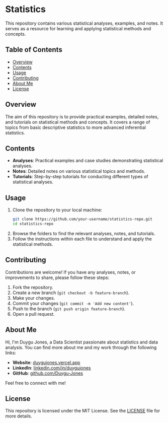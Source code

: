 # Statistics 

This repository contains various statistical analyses, examples, and notes. It serves as a resource for learning and applying statistical methods and concepts.

## Table of Contents

- [Overview](#overview)
- [Contents](#contents)
- [Usage](#usage)
- [Contributing](#contributing)
- [About Me](#about-me)
- [License](#license)

## Overview

The aim of this repository is to provide practical examples, detailed notes, and tutorials on statistical methods and concepts. It covers a range of topics from basic descriptive statistics to more advanced inferential statistics.

## Contents

- **Analyses**: Practical examples and case studies demonstrating statistical analyses.
- **Notes**: Detailed notes on various statistical topics and methods.
- **Tutorials**: Step-by-step tutorials for conducting different types of statistical analyses.

## Usage

1. Clone the repository to your local machine:
    ```bash
    git clone https://github.com/your-username/statistics-repo.git
    cd statistics-repo
    ```
2. Browse the folders to find the relevant analyses, notes, and tutorials.
3. Follow the instructions within each file to understand and apply the statistical methods.

## Contributing

Contributions are welcome! If you have any analyses, notes, or improvements to share, please follow these steps:

1. Fork the repository.
2. Create a new branch (`git checkout -b feature-branch`).
3. Make your changes.
4. Commit your changes (`git commit -m 'Add new content'`).
5. Push to the branch (`git push origin feature-branch`).
6. Open a pull request.

## About Me

Hi, I'm Duygu Jones, a Data Scientist passionate about statistics and data analysis. You can find more about me and my work through the following links:

- **Website**: [duygujones.vercel.app](https://duygujones.vercel.app/)
- **LinkedIn**: [linkedin.com/in/duygujones](https://www.linkedin.com/in/duygujones/)
- **GitHub**: [github.com/Duygu-Jones](https://github.com/Duygu-Jones)

Feel free to connect with me!

## License

This repository is licensed under the MIT License. See the [LICENSE](LICENSE) file for more details.

 
